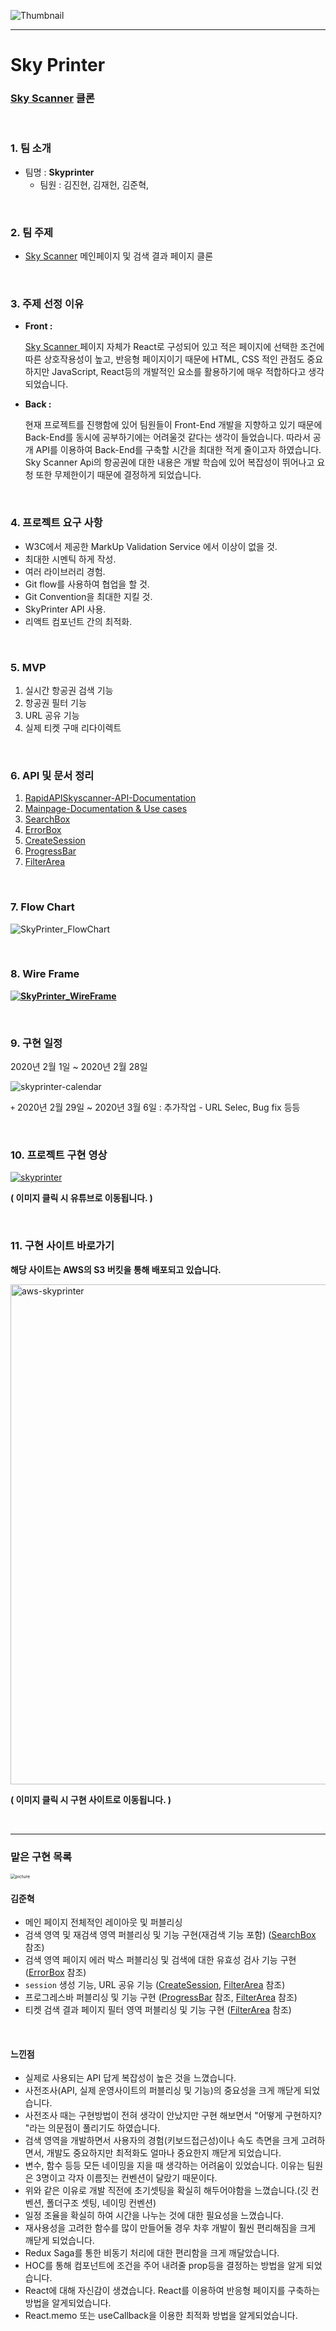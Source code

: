 ![Thumbnail](https://user-images.githubusercontent.com/31315644/74083056-1f17ce80-4aa3-11ea-950a-371118f8f12a.png)

---

# Sky Printer

### **[Sky Scanner](https://www.skyscanner.co.kr/) 클론**

<br/>

### 1. 팀 소개

- 팀명 : **Skyprinter**
  - 팀원 : 김진현, 김재헌, 김준혁,

<br/>

### 2. 팀 주제

- [Sky Scanner](https://www.skyscanner.co.kr/) 메인페이지 및 검색 결과 페이지 클론

<br/>

### 3. 주제 선정 이유

- **Front :**

  [Sky Scanner ](https://www.skyscanner.com/)페이지 자체가 React로 구성되어 있고 적은 페이지에 선택한 조건에 따른 상호작용성이 높고, 반응형 페이지이기 때문에 HTML, CSS 적인 관점도 중요하지만 JavaScript, React등의 개발적인 요소를 활용하기에 매우 적합하다고 생각되었습니다.

- **Back :**

  현재 프로젝트를 진행함에 있어 팀원들이 Front-End 개발을 지향하고 있기 때문에 Back-End를 동시에 공부하기에는 어려울것 같다는 생각이 들었습니다. 따라서 공개 API를 이용하여 Back-End를 구축할 시간을 최대한 적게 줄이고자 하였습니다. Sky Scanner Api의 항공권에 대한 내용은 개발 학습에 있어 복잡성이 뛰어나고 요청 또한 무제한이기 때문에 결정하게 되었습니다.

<br/>

### 4. 프로젝트 요구 사항

- W3C에서 제공한 MarkUp Validation Service 에서 이상이 없을 것.
- 최대한 시멘틱 하게 작성.
- 여러 라이브러리 경험.
- Git flow를 사용하여 협업을 할 것.
- Git Convention을 최대한 지킬 것.
- SkyPrinter API 사용.
- 리액트 컴포넌트 간의 최적화.

<br/>

### 5. MVP

1. 실시간 항공권 검색 기능
3. 항공권 필터 기능
3. URL 공유 기능
4. 실제 티켓 구매 리다이렉트 

<br/>

### 6. API 및 문서 정리

1. [RapidAPISkyscanner-API-Documentation](./RapidAPISkyscanner-API-Documentation.md)
2. [Mainpage-Documentation & Use cases](./Mainpage-Use-cases-Documentation.md)
3. [SearchBox](./SearchBox.md)
4. [ErrorBox](./ErrorBox.md)
5. [CreateSession](./CreateSession.md)
6. [ProgressBar](./ProgressBar.md)
7. [FilterArea](./FilterArea.md)

<br/>

### 7. Flow Chart

![SkyPrinter_FlowChart](https://lh6.googleusercontent.com/ipfJkBFAPz8fCGGbsg0xHKXCzrO4xEWqSZ6q6Xfv5hHVmasoDh8pdb-Av8nr323ppoZKtkmyo2W1EVXhVAesH5FUVQh_tYlqBoOHih2n0-iq9n0l0dSynmkVRzZ_b5IzhDLLJr8I)

<br/>

### 8. Wire Frame

[**![SkyPrinter_WireFrame](https://lh3.googleusercontent.com/WRH_SsstNuVq0TJl6OMe13MTXtUQOZUwFEaLLlTDv3ZJWnkuACWxSNpo9Yi1AqaOWIk47pxJ1CJzSnEaOqYHiKtTaRabIWdJpbIm6r1lyqe7QF69Rt5lg4ogBi_Offd0fDMp03BN)**](https://ovenapp.io/view/oSsbyScwAhgp8XeIrhNJRkSI91XFCe1a/)

<br/>

### 9. 구현 일정

2020년 2월 1일 ~ 2020년 2월 28일 

![skyprinter-calendar](https://user-images.githubusercontent.com/31315644/75995588-01257880-5f40-11ea-8a1a-94afddb40337.jpeg)

`+` 2020년 2월 29일 ~ 2020년 3월 6일 : 추가작업 - URL Selec, Bug fix 등등

<br/>

### 10. 프로젝트 구현 영상 

[![skyprinter](https://user-images.githubusercontent.com/31315644/76073722-6bd8c180-5fdd-11ea-9bd4-cb3f959dbd92.jpeg)](https://youtu.be/V2R8Wd3nfpo)

**( 이미지 클릭 시 유튜브로 이동됩니다. )**

<br/>

### 11. 구현 사이트 바로가기

**해당 사이트는 AWS의 S3 버킷을 통해 배포되고 있습니다.** 

[<img width="800" alt="aws-skyprinter" src="https://user-images.githubusercontent.com/31315644/76089857-cda92380-5ffd-11ea-9bc7-f9776bdd909e.png">](http://hyeok999-skyprinter.s3-website.ap-northeast-2.amazonaws.com/)

**( 이미지 클릭 시 구현 사이트로 이동됩니다. )**

<br/>

-----------

### 맡은 구현 목록 

<img src="https://user-images.githubusercontent.com/31315644/76074111-308ac280-5fde-11ea-90e1-020fe0acbb22.jpeg" alt="picture" style="zoom:50%;" />

#### 김준혁

- 메인 페이지 전체적인 레이아웃 및 퍼블리싱
- 검색 영역 및 재검색 영역 퍼블리싱 및 기능 구현(재검색 기능 포함) ([SearchBox](./SearchBox.md) 참조)
- 검색 영역 페이지 에러 박스 퍼블리싱 및 검색에 대한 유효성 검사 기능 구현  ([ErrorBox](./ErrorBox.md) 참조)
- `session` 생성 기능, URL 공유 기능 ([CreateSession](./CreateSession.md), [FilterArea](./FilterArea.md) 참조)
- 프로그레스바 퍼블리싱 및 기능 구현  ([ProgressBar](./ProgressBar.md) 참조, [FilterArea](./FilterArea.md) 참조)
- 티켓 검색 결과 페이지 필터 영역 퍼블리싱 및 기능 구현  ([FilterArea](./FilterArea.md) 참조)

<br/>

#### 느낀점

- 실제로 사용되는 API 답게 복잡성이 높은 것을 느꼈습니다. 
- 사전조사(API, 실제 운영사이트의 퍼블리싱 및 기능)의 중요성을 크게 깨닫게 되었습니다.
- 사전조사 때는 구현방법이 전혀 생각이 안났지만 구현 해보면서 "어떻게 구현하지? "라는 의문점이 풀리기도 하였습니다.
- 검색 영역을 개발하면서 사용자의 경험(키보드접근성)이나 속도 측면을 크게 고려하면서, 개발도 중요하지만 최적화도 얼마나 중요한지 깨닫게 되었습니다.
- 변수, 함수 등등 모든 네이밍을 지을 때 생각하는 어려움이 있었습니다. 이유는 팀원은 3명이고 각자 이름짓는 컨벤션이 달랐기 때문이다.
- 위와 같은 이유로 개발 직전에 초기셋팅을 확실히 해두어야함을 느꼈습니다.(깃 컨벤션, 폴더구조 셋팅, 네이밍 컨벤션)
- 일정 조율을 확실히 하여 시간을 나누는 것에 대한 필요성을 느꼈습니다.
- 재사용성을 고려한 함수를 많이 만들어둘 경우 차후 개발이 훨씬 편리해짐을 크게 깨닫게 되었습니다.
- Redux Saga를 통한 비동기 처리에 대한 편리함을 크게 깨달았습니다.
- HOC를 통해 컴포넌트에 조건을 주어 내려줄 prop등을 결정하는 방법을 알게 되었습니다.
- React에 대해 자신감이 생겼습니다. React를 이용하여 반응형 페이지를 구축하는 방법을 알게되었습니다.
- React.memo 또는 useCallback을 이용한 최적화 방법을 알게되었습니다.